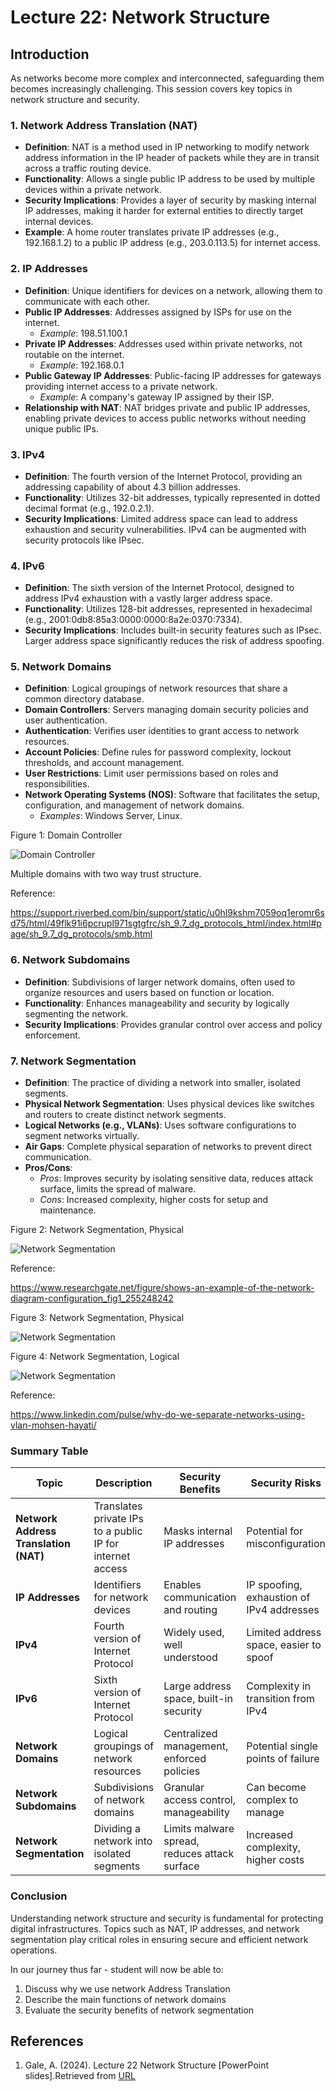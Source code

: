 # Lecture 22: Network Structure

## Introduction

As networks become more complex and interconnected, safeguarding them becomes increasingly challenging. This session covers key topics in network structure and security.

### 1. Network Address Translation (NAT)

- **Definition**: NAT is a method used in IP networking to modify network address information in the IP header of packets while they are in transit across a traffic routing device.
- **Functionality**: Allows a single public IP address to be used by multiple devices within a private network.
- **Security Implications**: Provides a layer of security by masking internal IP addresses, making it harder for external entities to directly target internal devices.
- **Example**: A home router translates private IP addresses (e.g., 192.168.1.2) to a public IP address (e.g., 203.0.113.5) for internet access.

### 2. IP Addresses

- **Definition**: Unique identifiers for devices on a network, allowing them to communicate with each other.
- **Public IP Addresses**: Addresses assigned by ISPs for use on the internet. 
  - *Example*: 198.51.100.1
- **Private IP Addresses**: Addresses used within private networks, not routable on the internet.
  - *Example*: 192.168.0.1
- **Public Gateway IP Addresses**: Public-facing IP addresses for gateways providing internet access to a private network.
  - *Example*: A company's gateway IP assigned by their ISP.
- **Relationship with NAT**: NAT bridges private and public IP addresses, enabling private devices to access public networks without needing unique public IPs.

### 3. IPv4

- **Definition**: The fourth version of the Internet Protocol, providing an addressing capability of about 4.3 billion addresses.
- **Functionality**: Utilizes 32-bit addresses, typically represented in dotted decimal format (e.g., 192.0.2.1).
- **Security Implications**: Limited address space can lead to address exhaustion and security vulnerabilities. IPv4 can be augmented with security protocols like IPsec.

### 4. IPv6

- **Definition**: The sixth version of the Internet Protocol, designed to address IPv4 exhaustion with a vastly larger address space.
- **Functionality**: Utilizes 128-bit addresses, represented in hexadecimal (e.g., 2001:0db8:85a3:0000:0000:8a2e:0370:7334).
- **Security Implications**: Includes built-in security features such as IPsec. Larger address space significantly reduces the risk of address spoofing.

### 5. Network Domains

- **Definition**: Logical groupings of network resources that share a common directory database.
- **Domain Controllers**: Servers managing domain security policies and user authentication.
- **Authentication**: Verifies user identities to grant access to network resources.
- **Account Policies**: Define rules for password complexity, lockout thresholds, and account management.
- **User Restrictions**: Limit user permissions based on roles and responsibilities.
- **Network Operating Systems (NOS)**: Software that facilitates the setup, configuration, and management of network domains.
  - *Examples*: Windows Server, Linux.

Figure 1: Domain Controller

![Domain Controller](img/img22_3.png)

Multiple domains with two way trust structure.

Reference:

<https://support.riverbed.com/bin/support/static/u0hl9kshm7059oq1eromr6sd75/html/49flk91i6pcrupl971sgtgfrc/sh_9.7_dg_protocols_html/index.html#page/sh_9.7_dg_protocols/smb.html>

### 6. Network Subdomains

- **Definition**: Subdivisions of larger network domains, often used to organize resources and users based on function or location.
- **Functionality**: Enhances manageability and security by logically segmenting the network.
- **Security Implications**: Provides granular control over access and policy enforcement.

### 7. Network Segmentation

- **Definition**: The practice of dividing a network into smaller, isolated segments.
- **Physical Network Segmentation**: Uses physical devices like switches and routers to create distinct network segments.
- **Logical Networks (e.g., VLANs)**: Uses software configurations to segment networks virtually.
- **Air Gaps**: Complete physical separation of networks to prevent direct communication.
- **Pros/Cons**:
  - *Pros*: Improves security by isolating sensitive data, reduces attack surface, limits the spread of malware.
  - *Cons*: Increased complexity, higher costs for setup and maintenance.

Figure 2: Network Segmentation, Physical

![Network Segmentation](img/img22_2.png)

Reference:

<https://www.researchgate.net/figure/shows-an-example-of-the-network-diagram-configuration_fig1_255248242>

Figure 3: Network Segmentation, Physical

![Network Segmentation](img/img22_1.png)


Figure 4: Network Segmentation, Logical

![Network Segmentation](img/img22_4.png)

Reference:

<https://www.linkedin.com/pulse/why-do-we-separate-networks-using-vlan-mohsen-hayati/>

### Summary Table

| Topic                    | Description                                                     | Security Benefits                              | Security Risks                                   |
|--------------------------|-----------------------------------------------------------------|------------------------------------------------|------------------------------------------------|
| **Network Address Translation (NAT)** | Translates private IPs to a public IP for internet access | Masks internal IP addresses                   | Potential for misconfiguration                   |
| **IP Addresses**          | Identifiers for network devices                                | Enables communication and routing             | IP spoofing, exhaustion of IPv4 addresses        |
| **IPv4**                  | Fourth version of Internet Protocol                           | Widely used, well understood                   | Limited address space, easier to spoof           |
| **IPv6**                  | Sixth version of Internet Protocol                            | Large address space, built-in security        | Complexity in transition from IPv4              |
| **Network Domains**       | Logical groupings of network resources                         | Centralized management, enforced policies     | Potential single points of failure               |
| **Network Subdomains**    | Subdivisions of network domains                               | Granular access control, manageability        | Can become complex to manage                     |
| **Network Segmentation**  | Dividing a network into isolated segments                      | Limits malware spread, reduces attack surface | Increased complexity, higher costs               |

### Conclusion

Understanding network structure and security is fundamental for protecting digital infrastructures. Topics such as NAT, IP addresses, and network segmentation play critical roles in ensuring secure and efficient network operations.

In our journey thus far - student will now be able to:

1. Discuss why we use network Address Translation
2. Describe the main functions of network domains
3. Evaluate the security benefits of network segmentation

## References

1. Gale, A. (2024). Lecture 22 Network Structure [PowerPoint slides].Retrieved from [URL](https://teams.microsoft.com/)

